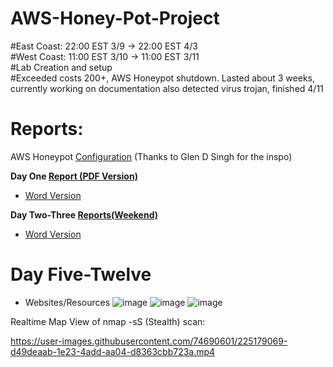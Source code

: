 # AWS-Honey-Pot-Project
#East Coast: 22:00 EST 3/9 -> 22:00 EST 4/3 <br>
#West Coast: 11:00 EST 3/10 -> 11:00 EST 3/11 <br>
#Lab Creation and setup <br>
#Exceeded costs 200+, AWS Honeypot shutdown. Lasted about 3 weeks, currently working on documentation also detected virus trojan, finished 4/11 <br>
# Reports: <br>

AWS Honeypot [Configuration](https://github.com/BrennenT7/AWS-Honey-Pot-Project/blob/main/AWS%20Honeypot%20Configuration%20Lab.pdf) (Thanks to Glen D Singh for the inspo) <br>



**Day One [Report  (PDF Version)](https://github.com/BrennenT7/AWS-Honey-Pot-Project/blob/main/AWS%20Honeypot%20Day%201%20Observations.pdf)**
* [Word Version](https://github.com/BrennenT7/AWS-Honey-Pot-Project/blob/main/AWS%20Honeypot%20Day%201%20Observations%20(Word).docx)<br>


**Day Two-Three [Reports(Weekend)](https://github.com/BrennenT7/AWS-Honey-Pot-Project/blob/main/AWS%20Honeypot%20Day%202-3%20Observations%20(Weekend).pdf)**<br>
* [Word Version]()<br>
# Day Five-Twelve
 * Websites/Resources
![image](https://user-images.githubusercontent.com/74690601/224519289-12eaa89a-ec66-4532-ae42-510e735356b7.png)
![image](https://user-images.githubusercontent.com/74690601/224519772-3b9d9407-72aa-4ed7-aa7a-ac26ada91a50.png)
![image](https://user-images.githubusercontent.com/74690601/224519801-a76d082d-08ef-429e-8c75-de56ab340bc6.png)

Realtime Map View of nmap -sS (Stealth) scan: 



https://user-images.githubusercontent.com/74690601/225179069-d49deaab-1e23-4add-aa04-d8363cbb723a.mp4

